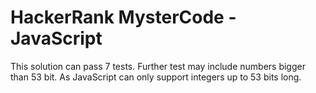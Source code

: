 # HackerRank MysterCode - JavaScript

This solution can pass 7 tests. Further test may include numbers bigger than 53 bit. As JavaScript can only support integers up to 53 bits long. 